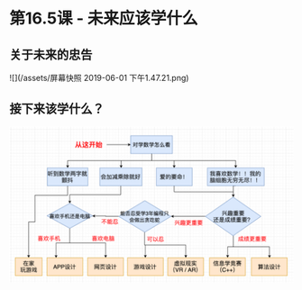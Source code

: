 # 第16.5课 - 未来应该学什么

## 关于未来的忠告
![](/assets/屏幕快照 2019-06-01 下午1.47.21.png)

## 接下来该学什么？
![](/assets/road_map.png)